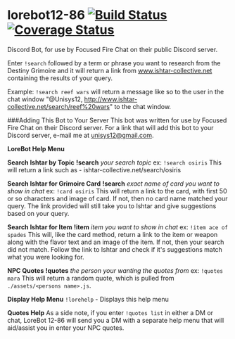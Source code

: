 lorebot12-86 [![Build Status](https://travis-ci.org/unisys12/lorebot12-86.svg?branch=testing)](https://travis-ci.org/unisys12/lorebot12-86) [![Coverage Status](https://coveralls.io/repos/github/unisys12/lorebot12-86/badge.svg?branch=testing)](https://coveralls.io/github/unisys12/lorebot12-86?branch=testing)
============

Discord Bot, for use by Focused Fire Chat on their public Discord server.

Enter `!search` followed by a term or phrase you want to research from the Destiny Grimoire and it will return a link from www.ishtar-collective.net containing the results of your query.

Example: `!search reef wars`
will return a message like so to the user in the chat window "@Unisys12, http://www.ishtar-collective.net/search/reef%20wars" to the chat window.

###Adding This Bot to Your Server
This bot was written for use by Focused Fire Chat on their Discord server. For a link that will add this bot to your Discord server, e-mail me at unisys12@gmail.com.

**LoreBot Help Menu**

**__Search Ishtar by Topic__**
**!search** *your search topic*
ex: `!search osiris`
This will return a link such as - ishtar-collective.net/search/osiris

**__Search Ishtar for Grimoire Card__**
**!search** *exact name of card you want to show in chat*
ex: `!card osiris`
This will return a link to the card, with first 50 or so characters and image of card. If not, then no card name matched your query. The link provided will still take you to Ishtar and give suggestions based on your query.

**__Search Ishtar for Item__**
**!item** *item you want to show in chat*
ex: `!item ace of spades`
This will, like the card method, return a link to the item or weapon along with the flavor text and an image of the item. If not, then your search did not match. Follow the link to Ishtar and check if it's suggestions match what you were looking for.

**__NPC Quotes__**
**!quotes** *the person your wanting the quotes from*
ex: `!quotes mara`
This will return a random quote, which is pulled from `./assets/<persons name>.js`.

**__Display Help Menu__**
`!lorehelp` - Displays this help menu

**Quotes Help**
As a side note, if you enter `!quotes list` in either a DM or chat, LoreBot 12-86 will send you a DM with a separate help menu that will aid/assist you in enter your NPC quotes.
